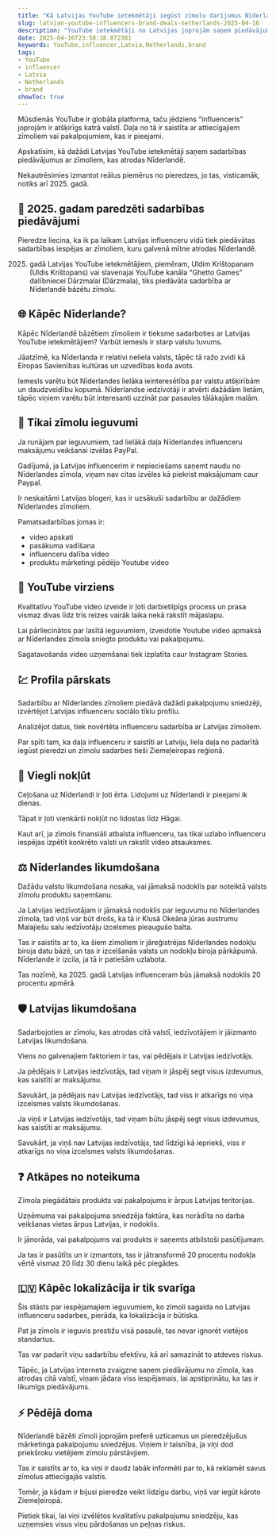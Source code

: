 ```yaml
---
title: "Kā Latvijas YouTube ietekmētāji iegūst zīmolu darījumus Nīderlandē?"
slug: latvian-youtube-influencers-brand-deals-netherlands-2025-04-16
description: "YouTube ietekmētāji no Latvijas joprojām saņem piedāvājumus sadarboties ar ārzemju zīmoliem. Mēs izskaidrosim, kāpēc tas tā ir, un kā viņi to paveic."
date: 2025-04-16T23:58:38.072381
keywords: YouTube,influencer,Latvia,Netherlands,brand
tags:
- YouTube
- influencer
- Latvia
- Netherlands
- brand
showToc: true
---
```


Mūsdienās YouTube ir globāla platforma, taču jēdziens “influenceris” joprojām ir atšķirīgs katrā valstī. Daļa no tā ir saistīta ar attiecīgajiem zīmoliem vai pakalpojumiem, kas ir pieejami.

Apskatīsim, kā dažādi Latvijas YouTube ietekmētāji saņem sadarbības piedāvājumus ar zīmoliem, kas atrodas Nīderlandē. 

Nekautrēsimies izmantot reālus piemērus no pieredzes, jo tas, visticamāk, notiks arī 2025. gadā.


## 📅 2025. gadam paredzēti sadarbības piedāvājumi

Pieredze liecina, ka ik pa laikam Latvijas influenceru vidū tiek piedāvātas sadarbības iespējas ar zīmoliem, kuru galvenā mītne atrodas Nīderlandē.

2025. gadā Latvijas YouTube ietekmētājiem, piemēram, Uldim Krištopanam (Uldis Krištopans) vai slavenajai YouTube kanāla “Ghetto Games” dalībniecei Dārzmalai (Dārzmala), tiks piedāvāta sadarbība ar Nīderlandē bāzētu zīmolu.


## 🌐 Kāpēc Nīderlande?

Kāpēc Nīderlandē bāzētiem zīmoliem ir tieksme sadarboties ar Latvijas YouTube ietekmētājiem? Varbūt iemesls ir starp valstu tuvums.

Jāatzīmē, ka Nīderlanda ir relativi neliela valsts, tāpēc tā ražo zvidi kā Eiropas Savienības kultūras un uzvedības koda avots. 

Iemesls varētu būt Nīderlandes lielāka ieinteresētība par valstu atšķirībām un daudzveidību kopumā. Nīderlandse iedzīvotāji ir atvērti dažādām lietām, tāpēc viņiem varētu būt interesanti uzzināt par pasaules tālākajām malām.


## 🤑 Tikai zīmolu ieguvumi

Ja runājam par ieguvumiem, tad lielākā daļa Nīderlandes influenceru maksājumu veikšanai izvēlas PayPal. 

Gadījumā, ja Latvijas influencerim ir nepieciešams saņemt naudu no Nīderlandes zīmola, viņam nav citas izvēles kā piekrist maksājumam caur Paypal.

Ir neskaitāmi Latvijas blogeri, kas ir uzsākuši sadarbību ar dažādiem Nīderlandes zīmoliem.

Pamatsadarbības jomas ir:
- video apskati
- pasākuma vadīšana
- influenceru dalība video
- produktu mārketingi pēdējo Youtube video


## 🎤 YouTube virziens

Kvalitatīvu YouTube video izveide ir ļoti darbietilpīgs process un prasa vismaz divas līdz trīs reizes vairāk laika nekā rakstīt mājaslapu.

Lai pārliecinātos par lasītā ieguvumiem, izveidotie Youtube video apmaksā ar Nīderlandes zīmola sniegto produktu vai pakalpojumu.

Sagatavošanās video uzņemšanai tiek izplatīta caur Instagram Stories.


## 💹 Profila pārskats

Sadarbību ar Nīderlandes zīmoliem piedāvā dažādi pakalpojumu sniedzēji, izvērtējot Latvijas influenceru sociālo tīklu profilu. 

Analizējot datus, tiek novērtēta influenceru sadarbība ar Latvijas zīmoliem.

Par spīti tam, ka daļa influenceru ir saistīti ar Latviju, liela daļa no padarītā iegūst pieredzi un zīmolu sadarbes tieši Ziemeļeiropas reģionā.


## 🚤 Viegli nokļūt

Ceļošana uz Nīderlandi ir ļoti ērta. Lidojumi uz Nīderlandi ir pieejami ik dienas.

Tāpat ir ļoti vienkārši nokļūt no lidostas līdz Hāgai.

Kaut arī, ja zīmols finansiāli atbalsta influenceru, tas tikai uzlabo influenceru iespējas izpētīt konkrēto valsti un rakstīt video atsauksmes.


## ⚖️ Nīderlandes likumdošana

Dažādu valstu likumdošana nosaka, vai jāmaksā nodoklis par noteiktā valsts zīmolu produktu saņemšanu.

Ja Latvijas iedzīvotājam ir jāmaksā nodoklis par ieguvumu no Nīderlandes zīmola, tad viņš var būt drošs, ka tā ir Klusā Okeāna jūras austrumu Malajiešu salu iedzīvotāju izcelsmes pieaugušo balta.

Tas ir saistīts ar to, ka šiem zīmoliem ir jāreģistrējas Nīderlandes nodokļu biroja datu bāzē, un tas ir izcelšanās valsts un nodokļu biroja pārkāpumā. Nīderlande ir izcila, ja tā ir patiešām uzlabota.

Tas nozīmē, ka 2025. gadā Latvijas influenceram būs jāmaksā nodoklis 20 procentu apmērā. 


## 🛡️ Latvijas likumdošana

Sadarbojoties ar zīmolu, kas atrodas citā valstī, iedzīvotājiem ir jāizmanto Latvijas likumdošana. 

Viens no galvenajiem faktoriem ir tas, vai pēdējais ir Latvijas iedzīvotājs.

Ja pēdējais ir Latvijas iedzīvotājs, tad viņam ir jāspēj segt visus izdevumus, kas saistīti ar maksājumu. 

Savukārt, ja pēdējais nav Latvijas iedzīvotājs, tad viss ir atkarīgs no viņa izcelsmes valsts likumdošanas.

Ja viņš ir Latvijas iedzīvotājs, tad viņam būtu jāspēj segt visus izdevumus, kas saistīti ar maksājumu. 

Savukārt, ja viņš nav Latvijas iedzīvotājs, tad līdzīgi kā iepriekš, viss ir atkarīgs no viņa izcelsmes valsts likumdošanas.


## ❓ Atkāpes no noteikuma

Zīmola piegādātais produkts vai pakalpojums ir ārpus Latvijas teritorijas.

Uzņēmuma vai pakalpojuma sniedzēja faktūra, kas norādīta no darba veikšanas vietas ārpus Latvijas, ir nodoklis. 

Ir jānorāda, vai pakalpojums vai produkts ir saņemts atbilstoši pasūtījumam.

Ja tas ir pasūtīts un ir izmantots, tas ir jātransformē 20 procentu nodokļa vērtē vismaz 20 līdz 30 dienu laikā pēc piegādes.


## 🇱🇻 Kāpēc lokalizācija ir tik svarīga

Šis stāsts par iespējamajiem ieguvumiem, ko zīmoli sagaida no Latvijas influenceru sadarbes, pierāda, ka lokalizācija ir būtiska.

Pat ja zīmols ir ieguvis prestižu visā pasaulē, tas nevar ignorēt vietējos standartus.

Tas var padarīt viņu sadarbību efektīvu, kā arī samazināt to atdeves riskus. 

Tāpēc, ja Latvijas interneta zvaigzne saņem piedāvājumu no zīmola, kas atrodas citā valstī, viņam jādara viss iespējamais, lai apstiprinātu, ka tas ir likumīgs piedāvājums. 


## ⚡ Pēdējā doma

Nīderlandē bāzēti zīmoli joprojām preferē uzticamus un pieredzējušus mārketinga pakalpojumu sniedzējus. Viņiem ir taisnība, ja viņi dod priekšroku vietējiem zīmolu pārstāvjiem.

Tas ir saistīts ar to, ka viņi ir daudz labāk informēti par to, kā reklamēt savus zīmolus attiecīgajās valstīs.

Tomēr, ja kādam ir bijusi pieredze veikt līdzīgu darbu, viņš var iegūt kāroto Ziemeļeiropā.

Pietiek tikai, lai viņi izvēlētos kvalitatīvu pakalpojumu sniedzēju, kas uzņemsies visus viņu pārdošanas un peļņas riskus.